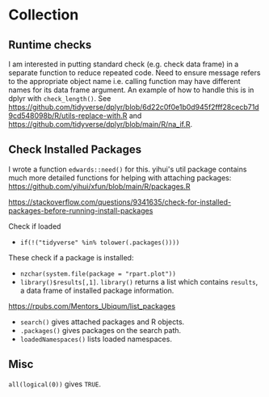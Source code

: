 # Collection

## Runtime checks

I am interested in putting standard check (e.g. check data frame) in a separate function to reduce repeated code. Need to ensure message refers to the appropriate object name i.e. calling function may have different names for its data frame argument. An example of how to handle this is in dplyr with `check_length()`. See <https://github.com/tidyverse/dplyr/blob/6d22c0f0e1b0d945f2fff28cecb71d9cd548098b/R/utils-replace-with.R> and <https://github.com/tidyverse/dplyr/blob/main/R/na_if.R>.


## Check Installed Packages

I wrote a function `edwards::need()` for this. yihui's util package contains much more detailed functions for helping with attaching packages: <https://github.com/yihui/xfun/blob/main/R/packages.R>

<https://stackoverflow.com/questions/9341635/check-for-installed-packages-before-running-install-packages>

Check if loaded

* `if(!("tidyverse" %in% tolower(.packages())))`

These check if a package is installed:

* `nzchar(system.file(package = "rpart.plot"))`
* `library()$results[,1]`. `library()` returns a list which contains `results`, a data frame of installed package information.

https://rpubs.com/Mentors_Ubiqum/list_packages
* `search()` gives attached packages and R objects.
* `.packages()` gives packages on the search path.
* `loadedNamespaces()` lists loaded namespaces.

## Misc

`all(logical(0))` gives `TRUE`.
